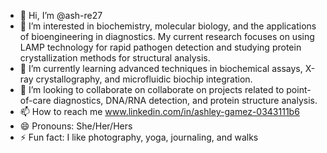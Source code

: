 - 👋 Hi, I’m @ash-re27
- 👀 I’m interested in biochemistry, molecular biology, and the applications of bioengineering in diagnostics. My current research focuses on using LAMP technology for rapid pathogen detection and studying protein crystallization methods for structural analysis.
- 🌱 I’m currently learning advanced techniques in biochemical assays, X-ray crystallography, and microfluidic biochip integration.
- 💞️ I’m looking to collaborate on collaborate on projects related to point-of-care diagnostics, DNA/RNA detection, and protein structure analysis.
- 📫 How to reach me www.linkedin.com/in/ashley-gamez-0343111b6
- 😄 Pronouns: She/Her/Hers
- ⚡ Fun fact: I like photography, yoga, journaling, and walks

<!---
ash-re27/ash-re27 is a ✨ special ✨ repository because its `README.md` (this file) appears on your GitHub profile.
You can click the Preview link to take a look at your changes.
--->
